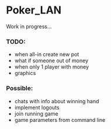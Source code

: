 # Poker_LAN

Work in progress...

### TODO:
- when all-in create new pot
- what if someone out of money
- when only 1 player with money
- graphics

### Possible:
- chats with info about winning hand
- implement logouts
- join running game
- game parameters from command line
